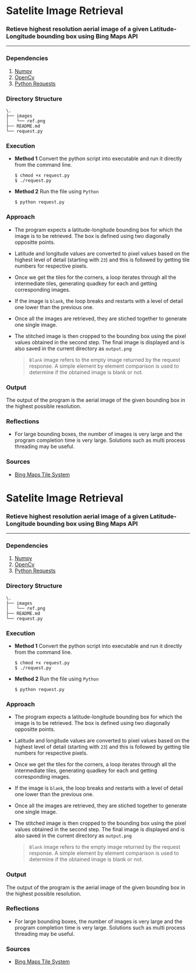 # Satelite Image Retrieval
### Retieve highest resolution aerial image of a given Latitude-Longitude bounding box using Bing Maps API
---

### Dependencies

1. [Numpy](http://www.numpy.org/)
2. [OpenCv](https://opencv.org/)
3. [Python Requests](http://docs.python-requests.org/en/master/user/install/)

### Directory Structure

```
\.
├── images
│   └── ref.png
├── README.md
└── request.py
```


### Execution

* **Method 1**
   Convert the python script into executable and run it directly from the command line.
   ```
   $ chmod +x request.py
   $ ./request.py
   
   ```
* __Method 2__
   Run the file using `Python` 
   ```
   $ python request.py 
    ```

### Approach
* The program expects a latitude-longitude bounding box for which the image is to be retrieved. The box is defined using two diagonally oppositte points.
* Latitude and longitude values are converted to pixel values based on the highest level of detail (starting with `23`) and this is followed by getting tile numbers for respective pixels. 
* Once we get the tiles for the corners, a loop iterates through all the intermediate tiles, generating quadkey for each and getting corresponding images. 
* If the image is `blank`, the loop breaks and restarts with a level of detail one lower than the previous one. 
* Once all the images are retrieved, they are stiched together to generate one single image.
* The stitched image is then cropped to the bounding box using the pixel values obtained in the second step. The final image is displayed and is also saved in the current directory as `output.png`

   > `Blank` image refers  to the empty image returned by the request response. A simple element by element comparison is used to determine if the obtained image is blank or not.


### Output 
The output of the program is the aerial image of the given bounding box in the highest possible resolution.

### Reflections
* For large bounding boxes, the number of images is very large and the program completion time is very large. Solutions such as multi process threading may be useful.

### Sources
* [Bing Maps Tile System](https://msdn.microsoft.com/en-us/library/bb259689.aspx)
# Satelite Image Retrieval
### Retieve highest resolution aerial image of a given Latitude-Longitude bounding box using Bing Maps API
---

### Dependencies

1. [Numpy](http://www.numpy.org/)
2. [OpenCv](https://opencv.org/)
3. [Python Requests](http://docs.python-requests.org/en/master/user/install/)

### Directory Structure

```
\.
├── images
│   └── ref.png
├── README.md
└── request.py
```


### Execution

* **Method 1**
   Convert the python script into executable and run it directly from the command line.
   ```
   $ chmod +x request.py
   $ ./request.py
   
   ```
* __Method 2__
   Run the file using `Python` 
   ```
   $ python request.py 
    ```

### Approach
* The program expects a latitude-longitude bounding box for which the image is to be retrieved. The box is defined using two diagonally oppositte points.
* Latitude and longitude values are converted to pixel values based on the highest level of detail (starting with `23`) and this is followed by getting tile numbers for respective pixels. 
* Once we get the tiles for the corners, a loop iterates through all the intermediate tiles, generating quadkey for each and getting corresponding images. 
* If the image is `blank`, the loop breaks and restarts with a level of detail one lower than the previous one. 
* Once all the images are retrieved, they are stiched together to generate one single image.
* The stitched image is then cropped to the bounding box using the pixel values obtained in the second step. The final image is displayed and is also saved in the current directory as `output.png`

   > `Blank` image refers  to the empty image returned by the request response. A simple element by element comparison is used to determine if the obtained image is blank or not.


### Output 
The output of the program is the aerial image of the given bounding box in the highest possible resolution.

### Reflections
* For large bounding boxes, the number of images is very large and the program completion time is very large. Solutions such as multi process threading may be useful.

### Sources
* [Bing Maps Tile System](https://msdn.microsoft.com/en-us/library/bb259689.aspx)
